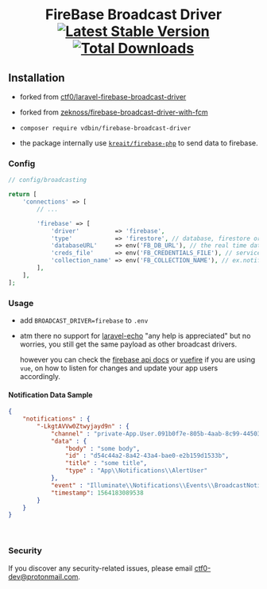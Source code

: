 <h1 align="center">
    FireBase Broadcast Driver
    <br>
    <a href="https://packagist.org/packages/vdbin/firebase-broadcast-driver"><img src="https://img.shields.io/packagist/v/vdbin/firebase-broadcast-driver.svg" alt="Latest Stable Version" /></a> <a href="https://packagist.org/packages/vdbin/firebase-broadcast-driver"><img src="https://img.shields.io/packagist/dt/vdbin/firebase-broadcast-driver.svg" alt="Total Downloads" /></a>
</h1>

## Installation

- forked from [ctf0/laravel-firebase-broadcast-driver](https://github.com/ctf0/laravel-firebase-broadcast-driver)
- forked from [zeknoss/firebase-broadcast-driver-with-fcm](https://github.com/zeknoss/firebase-broadcast-driver-with-fcm)
- `composer require vdbin/firebase-broadcast-driver`

- the package internally use [`kreait/firebase-php`](https://firebase-php.readthedocs.io/en/latest/) to send data to firebase.

### Config
```php
// config/broadcasting

return [
    'connections' => [
        // ...

        'firebase' => [
            'driver'          => 'firebase',
            'type'            => 'firestore', // database, firestore or messaging
            'databaseURL'     => env('FB_DB_URL'), // the real time database url
            'creds_file'      => env('FB_CREDENTIALS_FILE'), // service account json file
            'collection_name' => env('FB_COLLECTION_NAME'), // ex.notifications
        ],
    ],
];
```

### Usage

- add `BROADCAST_DRIVER=firebase` to `.env`

- atm there no support for [laravel-echo](https://laravel.com/docs/5.8/broadcasting#installing-laravel-echo) "any help is appreciated" but no worries, you still get the same payload as other broadcast drivers.

    however you can check the [firebase api docs](https://firebase.google.com/docs/database/web/start) or [vuefire](https://github.com/vuejs/vuefire) if you are using `vue`, on how to listen for changes and update your app users accordingly.

#### Notification Data Sample
```json
{
    "notifications" : {
        "-LkgtAVVw0Ztwyjayd9n" : {
            "channel" : "private-App.User.091b0f7e-805b-4aab-8c99-445039157783",
            "data" : {
                "body" : "some body",
                "id" : "d54c44a2-8a42-43a4-bae0-e2b159d1533b",
                "title" : "some title",
                "type" : "App\\Notifications\\AlertUser"
            },
            "event" : "Illuminate\\Notifications\\Events\\BroadcastNotificationCreated",
            "timestamp": 1564183089538
        }
    }
}
```

<br>

### Security

If you discover any security-related issues, please email [ctf0-dev@protonmail.com](mailto:ctf0-dev@protonmail.com).
